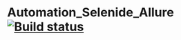 # Automation_Selenide_Allure [![Build status](https://ci.appveyor.com/api/projects/status/6sp4s9tdcfdyeihs?svg=true)](https://ci.appveyor.com/project/holyblaz/automation-selenide-allure)

